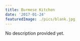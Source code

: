 ```yaml
---
title: Burmese Kitchen
date: '2017-01-24'
featuredImage: ./pics/blank.jpg
---
```


No description provided yet.

